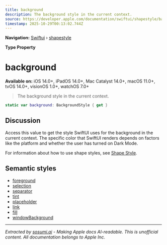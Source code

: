 ```yaml
---
title: background
description: The background style in the current context.
source: https://developer.apple.com/documentation/swiftui/shapestyle/background
timestamp: 2025-10-29T00:13:02.744Z
---
```


**Navigation:** [Swiftui](/documentation/swiftui) › [shapestyle](/documentation/swiftui/shapestyle)

**Type Property**

# background

**Available on:** iOS 14.0+, iPadOS 14.0+, Mac Catalyst 14.0+, macOS 11.0+, tvOS 14.0+, visionOS 1.0+, watchOS 7.0+

> The background style in the current context.

```swift
static var background: BackgroundStyle { get }
```

## Discussion

Access this value to get the style SwiftUI uses for the background in the current context. The specific color that SwiftUI renders depends on factors like the platform and whether the user has turned on Dark Mode.

For information about how to use shape styles, see [Shape Style](/documentation/swiftui/shapestyle).

## Semantic styles

- [foreground](/documentation/swiftui/shapestyle/foreground)
- [selection](/documentation/swiftui/shapestyle/selection)
- [separator](/documentation/swiftui/shapestyle/separator)
- [tint](/documentation/swiftui/shapestyle/tint)
- [placeholder](/documentation/swiftui/shapestyle/placeholder)
- [link](/documentation/swiftui/shapestyle/link)
- [fill](/documentation/swiftui/shapestyle/fill)
- [windowBackground](/documentation/swiftui/shapestyle/windowbackground)

---

*Extracted by [sosumi.ai](https://sosumi.ai) - Making Apple docs AI-readable.*
*This is unofficial content. All documentation belongs to Apple Inc.*
